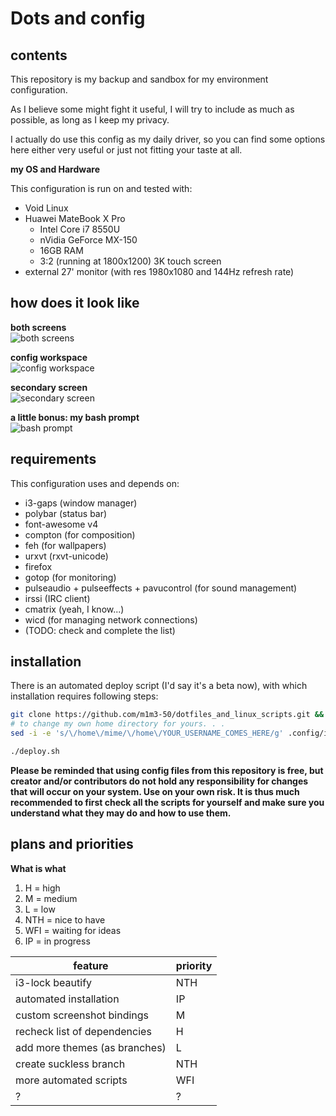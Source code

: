# Dots and config

## contents

This repository is my backup and sandbox for my environment configuration.

As I believe some might fight it useful, I will try to include as much as
possible, as long as I keep my privacy.

I actually do use this config as my daily driver, so you can find some options
here either very useful or just not fitting your taste at all.

**my OS and Hardware**

This configuration is run on and tested with:
* Void Linux
* Huawei MateBook X Pro
  * Intel Core i7 8550U
  * nVidia GeForce MX-150
  * 16GB RAM
  * 3:2 (running at 1800x1200) 3K touch screen
* external 27' monitor (with res 1980x1080 and 144Hz refresh rate)

## how does it look like
**both screens**  
![both screens][both]

**config workspace**  
![config workspace][config]

**secondary screen**  
![secondary screen][secondary]

**a little bonus: my bash prompt**  
![bash prompt][bash_prompt]

## requirements

This configuration uses and depends on:
* i3-gaps (window manager)
* polybar (status bar)
* font-awesome v4
* compton (for composition)
* feh (for wallpapers)
* urxvt (rxvt-unicode)
* firefox
* gotop (for monitoring)
* pulseaudio + pulseeffects + pavucontrol (for sound management)
* irssi (IRC client)
* cmatrix (yeah, I know...)
* wicd (for managing network connections)
* (TODO: check and complete the list)


## installation

There is an automated deploy script (I'd say it's a beta now), with which installation requires following steps:
```bash
git clone https://github.com/m1m3-50/dotfiles_and_linux_scripts.git && cd dotfiles_and_linux_scripts
# to change my own home directory for yours. . .
sed -i -e 's/\/home\/mime/\/home\/YOUR_USERNAME_COMES_HERE/g' .config/i3/config-*

./deploy.sh
```
**Please be reminded that using config files from this repository is free, but creator and/or contributors do not hold any responsibility for changes that will occur on your system. Use on your own risk. It is thus much recommended to first check all the scripts for yourself and make sure you understand what they may do and how to use them.**

## plans and priorities

**What is what**
1. H    = high
2. M    = medium
3. L    = low
4. NTH  = nice to have
5. WFI  = waiting for ideas
6. IP   = in progress

|feature                      |priority |
|---                          |---      |
|i3-lock beautify             |NTH      |
|automated installation       |IP       |
|custom screenshot bindings   |M        |
|recheck list of dependencies |H        |
|add more themes (as branches)|L        |
|create suckless branch       |NTH      |
|more automated scripts       |WFI      |
|?|?|

[config]: https://i.imgur.com/iJiXqem.png "Mr Mime's config screen"
[secondary]: https://i.imgur.com/yjUzix6.png "Mr Mime's secondary screen"
[both]: https://i.imgur.com/fboc1Z7.png "Mr Mime's both screens"
[bash_prompt]: https://i.imgur.com/GCnNRXa.png "Mr Mime's bash prompt"

